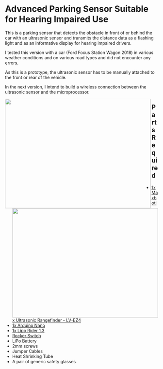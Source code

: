 # Advanced Parking Sensor Suitable for Hearing Impaired Use

This is a parking sensor that detects the obstacle in front of or behind the car with an ultrasonic sensor and transmits the distance data as a flashing light and as an informative display for hearing impaired drivers.

I tested this version with a car (Ford Focus Station Wagon 2018) in various weather conditions and on various road types and did not encounter any errors.

As this is a prototype, the ultrasonic sensor has to be manually attached to the front or rear of the vehicle.

In the next version, I intend to build a wireless connection between the ultrasonic sensor and the microprocessor.

<img src="https://github.com/hasanalpdoyduk/advanced_parking_sensor_suitable_for_hearing_impaired_use/blob/main/advanced_parking_sensor/aps_mainpart_photo.png" width="480" height="360" align="left" >
<img src="https://github.com/hasanalpdoyduk/advanced_parking_sensor_suitable_for_hearing_impaired_use/blob/main/advanced_parking_sensor/aps_externalpart_photo.png" width="480" height="360" align="right" >

## Parts Required
- <a href="https://www.adafruit.com/product/982" target="_blank">1x Maxbotix Ultrasonic Rangefinder - LV-EZ4</a>
- <a href="https://store.arduino.cc/usa/arduino-nano" target="_blank">1x Arduino Nano</a>
- <a href="https://www.seeedstudio.com/Lipo-Rider-v1-3-p-2403.html" target="_blank">1x Lipo Rider 1.3</a>
- <a href="https://www.e-switch.com/product-catalog/rocker/product-lines/ra8-series-power-rocker-switch#.XOM_lcgzaUk" target="_blank">Rocker Switch</a>
- <a href="https://www.adafruit.com/product/258" target="_blank">LiPo Battery</a>
- 2mm screws
- Jumper Cables 
- Heat Shrinking Tube
- A pair of generic safety glasses
